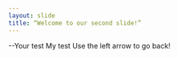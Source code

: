 ```yaml
---
layout: slide
title: “Welcome to our second slide!”
---
```

--Your test
My test
Use the left arrow to go back!
